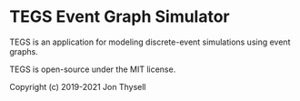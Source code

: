 # TEGS Event Graph Simulator #

TEGS is an application for modeling discrete-event simulations using event graphs.

TEGS is open-source under the MIT license.

Copyright (c) 2019-2021 Jon Thysell
